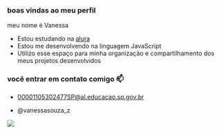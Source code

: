 ### boas vindas ao meu perfil

meu nome é Vanessa

- Estou estudando na [alura](https://www.alura.com.br)
- Estou me desenvolvendo na linguagem JavaScript
- Utilizo esse espaço para minha organização e compartilhamento dos meus projetos desenvolvidos

### você entrar em contato comigo 📫

- 00001105302477SP@al.educacao.sp.gov.br

- @vanessasouza_z

 ![](https://media1.tenor.com/m/njnH58tHUxwAAAAC/yuri-alberto-gostoso.gif)
